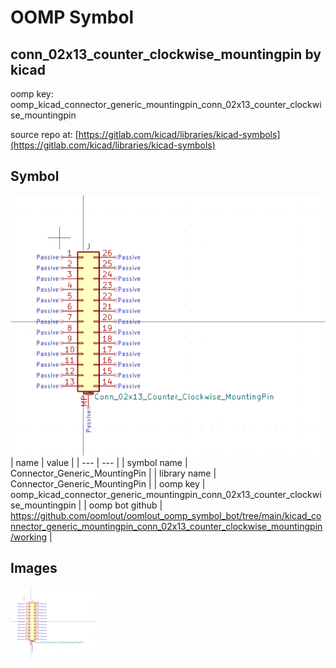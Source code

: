 # OOMP Symbol  
## conn_02x13_counter_clockwise_mountingpin  by kicad  
  
oomp key: oomp_kicad_connector_generic_mountingpin_conn_02x13_counter_clockwise_mountingpin  
  
source repo at: [https://gitlab.com/kicad/libraries/kicad-symbols](https://gitlab.com/kicad/libraries/kicad-symbols)  
## Symbol  
  
[![working.png](working_600.png)](working.png)  
| name | value | 
| --- | --- | 
| symbol name | Connector_Generic_MountingPin | 
| library name | Connector_Generic_MountingPin | 
| oomp key | oomp_kicad_connector_generic_mountingpin_conn_02x13_counter_clockwise_mountingpin | 
| oomp bot github | https://github.com/oomlout/oomlout_oomp_symbol_bot/tree/main/kicad_connector_generic_mountingpin_conn_02x13_counter_clockwise_mountingpin/working | 
## Images  
  
[![working.png](working_140.png)](working.png)  
